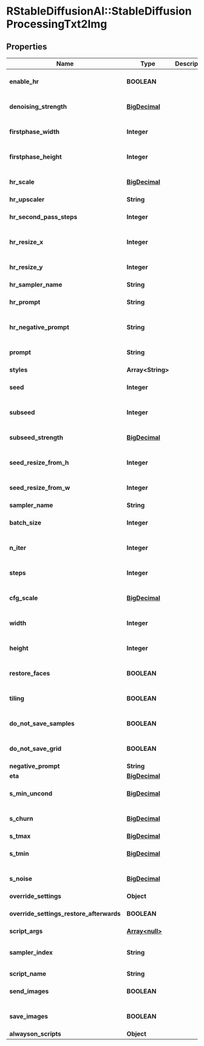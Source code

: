 # RStableDiffusionAI::StableDiffusionProcessingTxt2Img

## Properties
Name | Type | Description | Notes
------------ | ------------- | ------------- | -------------
**enable_hr** | **BOOLEAN** |  | [optional] [default to false]
**denoising_strength** | [**BigDecimal**](BigDecimal.md) |  | [optional] [default to 0]
**firstphase_width** | **Integer** |  | [optional] [default to 0]
**firstphase_height** | **Integer** |  | [optional] [default to 0]
**hr_scale** | [**BigDecimal**](BigDecimal.md) |  | [optional] [default to 2.0]
**hr_upscaler** | **String** |  | [optional] 
**hr_second_pass_steps** | **Integer** |  | [optional] [default to 0]
**hr_resize_x** | **Integer** |  | [optional] [default to 0]
**hr_resize_y** | **Integer** |  | [optional] [default to 0]
**hr_sampler_name** | **String** |  | [optional] 
**hr_prompt** | **String** |  | [optional] [default to &#x27;&#x27;]
**hr_negative_prompt** | **String** |  | [optional] [default to &#x27;&#x27;]
**prompt** | **String** |  | [optional] [default to &#x27;&#x27;]
**styles** | **Array&lt;String&gt;** |  | [optional] 
**seed** | **Integer** |  | [optional] [default to -1]
**subseed** | **Integer** |  | [optional] [default to -1]
**subseed_strength** | [**BigDecimal**](BigDecimal.md) |  | [optional] [default to 0]
**seed_resize_from_h** | **Integer** |  | [optional] [default to -1]
**seed_resize_from_w** | **Integer** |  | [optional] [default to -1]
**sampler_name** | **String** |  | [optional] 
**batch_size** | **Integer** |  | [optional] [default to 1]
**n_iter** | **Integer** |  | [optional] [default to 1]
**steps** | **Integer** |  | [optional] [default to 50]
**cfg_scale** | [**BigDecimal**](BigDecimal.md) |  | [optional] [default to 7.0]
**width** | **Integer** |  | [optional] [default to 512]
**height** | **Integer** |  | [optional] [default to 512]
**restore_faces** | **BOOLEAN** |  | [optional] [default to false]
**tiling** | **BOOLEAN** |  | [optional] [default to false]
**do_not_save_samples** | **BOOLEAN** |  | [optional] [default to false]
**do_not_save_grid** | **BOOLEAN** |  | [optional] [default to false]
**negative_prompt** | **String** |  | [optional] 
**eta** | [**BigDecimal**](BigDecimal.md) |  | [optional] 
**s_min_uncond** | [**BigDecimal**](BigDecimal.md) |  | [optional] [default to 0.0]
**s_churn** | [**BigDecimal**](BigDecimal.md) |  | [optional] [default to 0.0]
**s_tmax** | [**BigDecimal**](BigDecimal.md) |  | [optional] 
**s_tmin** | [**BigDecimal**](BigDecimal.md) |  | [optional] [default to 0.0]
**s_noise** | [**BigDecimal**](BigDecimal.md) |  | [optional] [default to 1.0]
**override_settings** | **Object** |  | [optional] 
**override_settings_restore_afterwards** | **BOOLEAN** |  | [optional] [default to true]
**script_args** | [**Array&lt;null&gt;**](.md) |  | [optional] 
**sampler_index** | **String** |  | [optional] [default to &#x27;Euler&#x27;]
**script_name** | **String** |  | [optional] 
**send_images** | **BOOLEAN** |  | [optional] [default to true]
**save_images** | **BOOLEAN** |  | [optional] [default to false]
**alwayson_scripts** | **Object** |  | [optional] 

